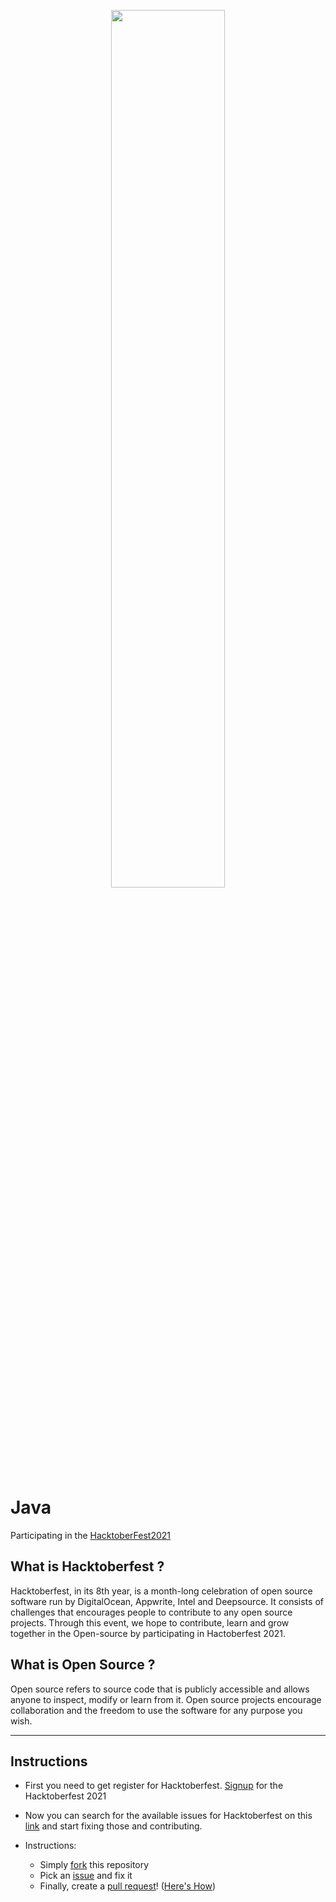 <p align="center"><a href="https://hacktoberfest.digitalocean.com/" target="_blank"> <img width="60%" src="https://hacktoberfest.digitalocean.com/_nuxt/img/logo-hacktoberfest-full.f42e3b1.svg"/></a></p>

Java 
=======

Participating in the [HacktoberFest2021](https://hacktoberfest.digitalocean.com/)

## What is Hacktoberfest ?

Hacktoberfest, in its 8th year, is a month-long celebration of open source software run by DigitalOcean, Appwrite, Intel and Deepsource. It consists of challenges that encourages people to contribute to any open source projects. Through this event, we hope to contribute, learn and grow together in the Open-source by participating in Hactoberfest 2021.

## What is Open Source ?

Open source refers to source code that is publicly accessible and allows anyone to inspect, modify or learn from it. Open source projects encourage collaboration and the freedom to use the software for any purpose you wish.


<hr>


## Instructions

* First you need to get register for Hacktoberfest. [Signup](https://hacktoberfest.digitalocean.com/register) for the Hacktoberfest 2021 

* Now you can search for the available issues for Hacktoberfest on this [link](https://github.com/search?q=label%3Ahacktoberfest+state%3Aopen&type=Issues) and start fixing those and contributing. 

* Instructions:
	* Simply [fork](https://github.com/AkshataABhat/Java) this repository 
	* Pick an [issue](https://github.com/AkshataABhat/Java/issues) and fix it 
	* Finally, create a [pull request](https://github.com/AkshataABhat/Java/pulls)! ([Here's How](https://docs.github.com/en/github/collaborating-with-pull-requests/proposing-changes-to-your-work-with-pull-requests/creating-a-pull-request))

